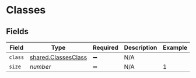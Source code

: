 # Classes


## Fields

| Field                                                             | Type                                                              | Required                                                          | Description                                                       | Example                                                           |
| ----------------------------------------------------------------- | ----------------------------------------------------------------- | ----------------------------------------------------------------- | ----------------------------------------------------------------- | ----------------------------------------------------------------- |
| `class`                                                           | [shared.ClassesClass](../../../sdk/models/shared/classesclass.md) | :heavy_minus_sign:                                                | N/A                                                               |                                                                   |
| `size`                                                            | *number*                                                          | :heavy_minus_sign:                                                | N/A                                                               | 1                                                                 |